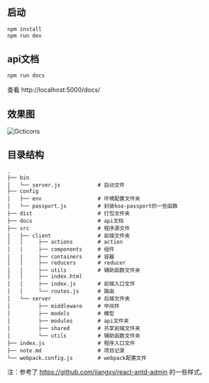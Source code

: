 ## 启动
```js
npm install
npm run dev
```

## api文档
```js
npm run docs
```
查看 http://localhost:5000/docs/

## 效果图
![Octicons](https://github.com/dlyt/react-koa-login/blob/master/demo.gif)

## 目录结构
```
.
├── bin                      
│   └── server.js            # 启动文件
├── config                   
│   ├── env                  # 环境配置文件夹
│   └── passport.js          # 封装koa-passport的一些函数
├── dist                     # 打包文件夹
├── docs                     # api文档
├── src                      # 程序源文件         
│   ├── client               # 前端文件夹
│   │     ├── actions        # action
│   │     ├── components     # 组件
│   │     ├── containers     # 容器
│   │     ├── reducers       # reducer
│   │     ├── utils          # 辅助函数文件夹
│   │     ├── index.html         
│   │     ├── index.js       # 前端入口文件
│   │     └── routes.js      # 路由  
│   └── server               # 后端文件夹
│         ├── middleware     # 中间件
│         ├── models         # 模型
│         ├── modules        # api文件夹
│         ├── shared         # 共享前端文件夹
│         └── utils          # 辅助函数文件夹
├── index.js                 # 程序入口文件
├── note.md                  # 项目记录
└── webpack.config.js        # webpack配置文件

```

注：参考了 https://github.com/jiangxy/react-antd-admin 的一些样式。
